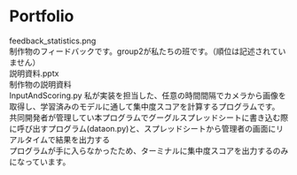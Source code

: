 # Portfolio

feedback_statistics.png  
  制作物のフィードバックです。group2が私たちの班です。（順位は記述されていません）  
説明資料.pptx  
  制作物の説明資料  
InputAndScoring.py 
  私が実装を担当した、任意の時間間隔でカメラから画像を取得し、学習済みのモデルに通して集中度スコアを計算するプログラムです。  
  共同開発者が管理してい本プログラムでグーグルスプレッドシートに書き込む際に呼び出すプログラム(dataon.py)と、スプレッドシートから管理者の画面にリアルタイムで結果を出力する  
  プログラムが手に入らなかったため、ターミナルに集中度スコアを出力するのみになっています。
